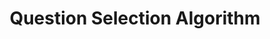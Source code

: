 ---
title: Question Selection Algorithm
redirect_to: "/releases/v10.1.0/developers/question_selection_algorithm"
---